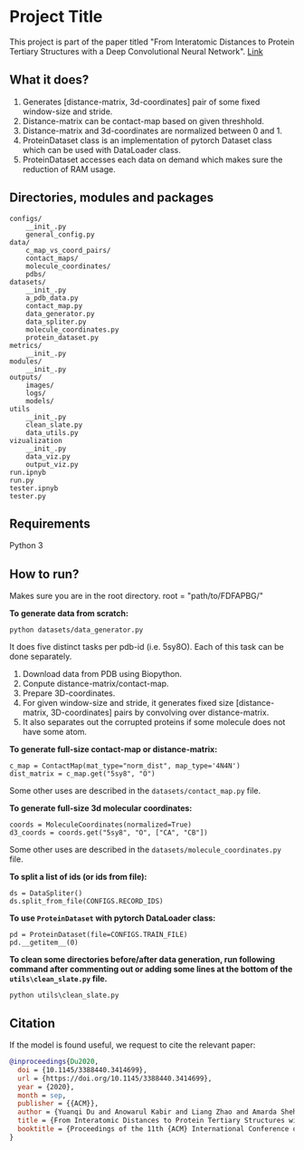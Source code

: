 # Project Title
This project is part of the paper titled "From Interatomic Distances to Protein Tertiary Structures with a Deep Convolutional Neural Network". [Link](https://dl.acm.org/doi/10.1145/3388440.3414699)

## What it does?
1. Generates [distance-matrix, 3d-coordinates] pair of some fixed window-size and stride. 
2. Distance-matrix can be contact-map based on given threshhold.
3. Distance-matrix and 3d-coordinates are normalized between 0 and 1. 
4. ProteinDataset class is an implementation of pytorch Dataset class which can be used with DataLoader class. 
5. ProteinDataset accesses each data on demand which makes sure the reduction of RAM usage.

## Directories, modules and packages
```
configs/
    __init_.py
    general_config.py
data/
    c_map_vs_coord_pairs/
    contact_maps/
    molecule_coordinates/
    pdbs/
datasets/
    __init_.py
    a_pdb_data.py
    contact_map.py
    data_generator.py
    data_spliter.py
    molecule_coordinates.py
    protein_dataset.py
metrics/
    __init_.py
modules/
    __init_.py
outputs/
    images/
    logs/
    models/
utils
    __init_.py
    clean_slate.py
    data_utils.py
vizualization
    __init_.py
    data_viz.py
    output_viz.py
run.ipnyb
run.py
tester.ipnyb
tester.py
```
## Requirements
Python 3

## How to run?
Makes sure you are in the root directory.
root = "path/to/FDFAPBG/"

**To generate data from scratch:**
```
python datasets/data_generator.py
```
It does five distinct tasks per pdb-id (i.e. 5sy8O). Each of this task can be done separately.
1. Download data from PDB using Biopython.
2. Conpute distance-matrix/contact-map.
3. Prepare 3D-coordinates.
4. For given window-size and stride, it generates fixed size [distance-matrix, 3D-coordinates] pairs by convolving over distance-matrix.
5. It also separates out the corrupted proteins if some molecule does not have some atom.


**To generate full-size contact-map or distance-matrix:**
```
c_map = ContactMap(mat_type="norm_dist", map_type='4N4N')
dist_matrix = c_map.get("5sy8", "O")
```
Some other uses are described in the ```datasets/contact_map.py``` file.

**To generate full-size 3d molecular coordinates:**
```
coords = MoleculeCoordinates(normalized=True)
d3_coords = coords.get("5sy8", "O", ["CA", "CB"])
```
Some other uses are described in the ```datasets/molecule_coordinates.py``` file.

**To split a list of ids (or ids from file):**
```
ds = DataSpliter()
ds.split_from_file(CONFIGS.RECORD_IDS)
```

**To use ```ProteinDataset``` with pytorch DataLoader class:**
```
pd = ProteinDataset(file=CONFIGS.TRAIN_FILE)
pd.__getitem__(0)
```

**To clean some directories before/after data generation, run following command after commenting out or adding some lines at the bottom of the ```utils\clean_slate.py``` file.**
```
python utils\clean_slate.py
```

## Citation
If the model is found useful, we request to cite the relevant paper:
```bibtex
@inproceedings{Du2020,
  doi = {10.1145/3388440.3414699},
  url = {https://doi.org/10.1145/3388440.3414699},
  year = {2020},
  month = sep,
  publisher = {{ACM}},
  author = {Yuanqi Du and Anowarul Kabir and Liang Zhao and Amarda Shehu},
  title = {From Interatomic Distances to Protein Tertiary Structures with a Deep Convolutional Neural Network},
  booktitle = {Proceedings of the 11th {ACM} International Conference on Bioinformatics,  Computational Biology and Health Informatics}
}
```

